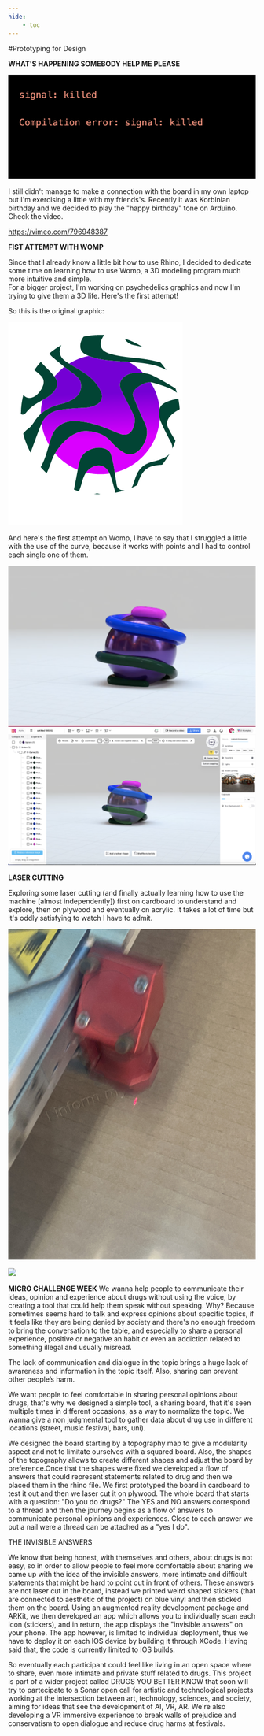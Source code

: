 ```yaml
---
hide:
    - toc
---
```




#Prototyping for Design


**WHAT'S HAPPENING SOMEBODY HELP ME PLEASE**

![](../images/proto/NO.jpg)

I still didn't manage to make a connection with the board in my own laptop but I'm exercising a little with my friends's. Recently it was Korbinian birthday and we decided to play the "happy birthday" tone on Arduino. Check the video.

https://vimeo.com/796948387


**FIST ATTEMPT WITH WOMP**

Since that I already know a little bit how to use Rhino, I decided to dedicate some time on learning how to use Womp, a 3D modeling program much more intuitive and simple.  
For a bigger project, I'm working on psychedelics graphics and now I'm trying to give them a 3D life. Here's the first attempt!

So this is the original graphic:

![](../images/proto/aa.png)

And here's the first attempt on Womp, I have to say that I struggled a little with the use of the curve, because it works with points and I had to control each single one of them.

![](../images/proto/womp1.png)
![](../images/proto/womp2.png)






**LASER CUTTING**

Exploring some laser cutting (and finally actually learning how to use the machine [almost independently]) first on cardboard to understand and explore, then on plywood and eventually on acrylic. It takes a lot of time but it's oddly satisfying to watch I have to admit.

![](../images/proto/bv.JPG)


![](../images/proto/vv.JPG)



**MICRO CHALLENGE WEEK**
We wanna help people to communicate their ideas, opinion and experience about drugs without using the voice, by creating a tool that could help them speak without speaking. Why? Because sometimes seems hard to talk and express opinions about specific topics, if it feels like they are being denied by society and there's no enough freedom to bring the conversation to the table, and especially to share a personal experience, positive or negative an habit or even an addiction related to something illegal and usually misread.

The lack of communication and dialogue in the topic brings a huge lack of awareness and information in the topic itself. Also, sharing can prevent other people’s harm.

We want people to feel comfortable in sharing personal opinions about drugs, that's why we designed a simple tool, a sharing board, that it's seen multiple times in different occasions, as a way to normalize the topic. We wanna give a non judgmental tool to gather data about drug use in different locations (street, music festival, bars, uni).

We designed the board starting by a topography map to give a modularity aspect and not to limitate ourselves with a squared board. Also, the shapes of the topography allows to create different shapes and adjust the board by preference.Once that the shapes were fixed we developed a flow of answers that could represent statements related to drug and then we placed them in the rhino file.
We first prototyped the board in cardboard to test it out and then we laser cut it on plywood. The whole board that starts with a question: "Do you do drugs?" The YES and NO answers correspond to a thread and then the journey begins as a flow of answers to communicate personal opinions and experiences. Close to each answer we put a nail were a thread can be attached as a "yes I do".


THE INVISIBLE ANSWERS

We know that being honest, with themselves and others, about drugs is not easy, so in order to allow people to feel more comfortable about sharing we came up with the idea of the invisible answers, more intimate and difficult statements that might be hard to point out in front of others. These answers are not laser cut in the board, instead we printed weird shaped stickers (that are connected to aesthetic of the project) on blue vinyl and then sticked them on the board.
Using an augmented reality development package and ARKit, we then developed an app which allows you to individually scan each icon (stickers), and in return, the app displays the "invisible answers" on your phone. The app however, is limited to individual deployment, thus we have to deploy it on each IOS device by building it through XCode. Having said that, the code is currently limited to IOS builds.

So eventually each participant could feel like living in an open space where to share, even more intimate and private stuff related to drugs. This project is part of a wider project called DRUGS YOU BETTER KNOW that soon will try to partecipate to a Sonar open call for artistic and technological projects working at the intersection between art, technology, sciences, and society, aiming for ideas that see the development of AI, VR, AR. We're also developing a VR immersive experience to break walls of prejudice and conservatism to open dialogue and reduce drug harms at festivals.

